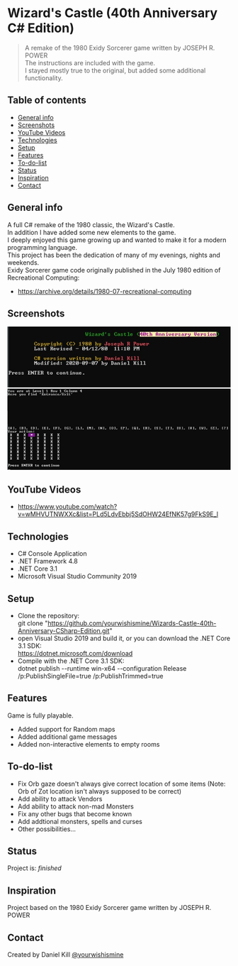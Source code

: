 # Wizard's Castle (40th Anniversary C# Edition)
> A remake of the 1980 Exidy Sorcerer game written by JOSEPH R. POWER  
> The instructions are included with the game.  
> I stayed mostly true to the original, but added some additional functionality.  

## Table of contents
* [General info](#general-info)
* [Screenshots](#screenshots)
* [YouTube Videos](#youtube-videos)
* [Technologies](#technologies)
* [Setup](#setup)
* [Features](#features)
* [To-do-list](To-do-list)
* [Status](#status)
* [Inspiration](#inspiration)
* [Contact](#contact)

## General info
A full C# remake of the 1980 classic, the Wizard's Castle.  
In addition I have added some new elements to the game.  
I deeply enjoyed this game growing up and wanted to make it for a modern programming language.  
This project has been the dedication of many of my evenings, nights and weekends.  
Exidy Sorcerer game code originally published in the July 1980 edition of Recreational Computing:  
* https://archive.org/details/1980-07-recreational-computing

## Screenshots
![ScreenShot1 screenshot](./images/ScreenShot1.jpg)
![ScreenShot2 screenshot](./images/ScreenShot2.jpg)

## YouTube Videos
* https://www.youtube.com/watch?v=wMHVUTNWXXc&list=PLd5LdvEbbj5SdOHW24EfNK57g9FkS9E_l

## Technologies
* C# Console Application
* .NET Framework 4.8
* .NET Core 3.1
* Microsoft Visual Studio Community 2019

## Setup
* Clone the repository:  
git clone "https://github.com/yourwishismine/Wizards-Castle-40th-Anniversary-CSharp-Edition.git"  
* open Visual Studio 2019 and build it, or you can download the .NET Core 3.1 SDK:  
https://dotnet.microsoft.com/download  
* Compile with the .NET Core 3.1 SDK:  
dotnet publish --runtime win-x64 --configuration Release /p:PublishSingleFile=true /p:PublishTrimmed=true

## Features
Game is fully playable.
* Added support for Random maps
* Added additional game messages
* Added non-interactive elements to empty rooms

## To-do-list
* Fix Orb gaze doesn't always give correct location of some items (Note: Orb of Zot location isn't always supposed to be correct)
* Add ability to attack Vendors
* Add ability to attack non-mad Monsters
* Fix any other bugs that become known
* Add addtional monsters, spells and curses
* Other possibilities...

## Status
Project is: _finished_

## Inspiration
Project based on the 1980 Exidy Sorcerer game written by JOSEPH R. POWER

## Contact
Created by Daniel Kill [@yourwishismine](https://twitter.com/yourwishismine)
